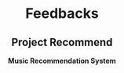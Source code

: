<div align=center>
  <h1>Feedbacks</h1>
  <h2>Project Recommend</h2>
  <b> Music Recommendation System </b><br />
</div><br /><br />
